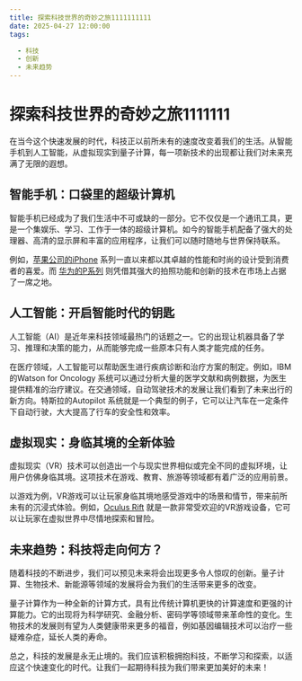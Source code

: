 ```yaml
---
title: 探索科技世界的奇妙之旅1111111111
date: 2025-04-27 12:00:00
tags:

  - 科技
  - 创新
  - 未来趋势
---
```


# 探索科技世界的奇妙之旅1111111

在当今这个快速发展的时代，科技正以前所未有的速度改变着我们的生活。从智能手机到人工智能，从虚拟现实到量子计算，每一项新技术的出现都让我们对未来充满了无限的遐想。

## 智能手机：口袋里的超级计算机
智能手机已经成为了我们生活中不可或缺的一部分。它不仅仅是一个通讯工具，更是一个集娱乐、学习、工作于一体的超级计算机。如今的智能手机配备了强大的处理器、高清的显示屏和丰富的应用程序，让我们可以随时随地与世界保持联系。

例如，[苹果公司的iPhone](https://www.apple.com/iphone/) 系列一直以来都以其卓越的性能和时尚的设计受到消费者的喜爱。而 [华为的P系列](https://consumer.huawei.com/cn/phones/p-series/) 则凭借其强大的拍照功能和创新的技术在市场上占据了一席之地。

## 人工智能：开启智能时代的钥匙
人工智能（AI）是近年来科技领域最热门的话题之一。它的出现让机器具备了学习、推理和决策的能力，从而能够完成一些原本只有人类才能完成的任务。

在医疗领域，人工智能可以帮助医生进行疾病诊断和治疗方案的制定。例如，IBM的Watson for Oncology 系统可以通过分析大量的医学文献和病例数据，为医生提供精准的治疗建议。在交通领域，自动驾驶技术的发展让我们看到了未来出行的新方向。特斯拉的Autopilot 系统就是一个典型的例子，它可以让汽车在一定条件下自动行驶，大大提高了行车的安全性和效率。

## 虚拟现实：身临其境的全新体验
虚拟现实（VR）技术可以创造出一个与现实世界相似或完全不同的虚拟环境，让用户仿佛身临其境。这项技术在游戏、教育、旅游等领域都有着广泛的应用前景。

以游戏为例，VR游戏可以让玩家身临其境地感受游戏中的场景和情节，带来前所未有的沉浸式体验。例如，[Oculus Rift](https://www.oculus.com/) 就是一款非常受欢迎的VR游戏设备，它可以让玩家在虚拟世界中尽情地探索和冒险。

## 未来趋势：科技将走向何方？
随着科技的不断进步，我们可以预见未来将会出现更多令人惊叹的创新。量子计算、生物技术、新能源等领域的发展将会为我们的生活带来更多的改变。

量子计算作为一种全新的计算方式，具有比传统计算机更快的计算速度和更强的计算能力。它的出现将为科学研究、金融分析、密码学等领域带来革命性的变化。生物技术的发展则有望为人类健康带来更多的福音，例如基因编辑技术可以治疗一些疑难杂症，延长人类的寿命。

总之，科技的发展是永无止境的。我们应该积极拥抱科技，不断学习和探索，以适应这个快速变化的时代。让我们一起期待科技为我们带来更加美好的未来！